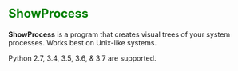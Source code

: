 # <font size =5 color=green> **ShowProcess** </font>

**ShowProcess** is a program that creates visual trees of your system processes. Works best on Unix-like systems.    

Python 2.7, 3.4, 3.5, 3.6, & 3.7 are supported.


